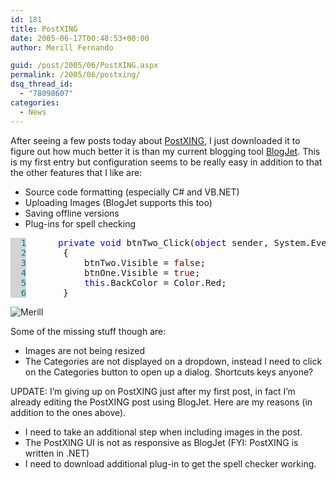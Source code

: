 ```yaml
---
id: 181
title: PostXING
date: 2005-06-17T00:48:53+00:00
author: Merill Fernando

guid: /post/2005/06/PostXING.aspx
permalink: /2005/06/postxing/
dsq_thread_id:
  - "78098607"
categories:
  - News
---
```

<p>After seeing a few posts today about <a href="http://projectdistributor.net/Projects/Project.aspx?projectId=12">PostXING</a>, I just downloaded it to figure out how much better it is than my current blogging tool <a href="http://blogjet.com/">BlogJet</a>. This is my first entry but configuration seems to be really easy in addition to that the other features that I like are:</p>
<ul>
<li>Source code formatting (especially C# and VB.NET) 
<li>Uploading Images (BlogJet supports this too) 
<li>Saving offline versions 
<li>Plug-ins for spell checking</li></li></li></li></ul><pre><span style="COLOR: teal; BACKGROUND-COLOR: lightgrey">  1</span> 		<span style="COLOR: blue">private</span> <span style="COLOR: blue">void</span> btnTwo_Click(<span style="COLOR: blue">object</span> sender, System.EventArgs e)
<span style="COLOR: teal; BACKGROUND-COLOR: lightgrey">  2</span> 		{
<span style="COLOR: teal; BACKGROUND-COLOR: lightgrey">  3</span> 			btnTwo.Visible = <span style="COLOR: maroon">false</span>;
<span style="COLOR: teal; BACKGROUND-COLOR: lightgrey">  4</span> 			btnOne.Visible = <span style="COLOR: maroon">true</span>;
<span style="COLOR: teal; BACKGROUND-COLOR: lightgrey">  5</span> 			<span style="COLOR: blue">this</span>.BackColor = Color.Red;
<span style="COLOR: teal; BACKGROUND-COLOR: lightgrey">  6</span> 		}</pre>
<p><img alt="Merill" hspace="0" src="http://www.merill.net/wp-content/uploads/contentbinary/profile.jpg" align="baseline" border="0" /></p>
<p>Some of the missing stuff though are:</p>
<ul>
<li>Images are not being resized</li>
<li>The Categories are not displayed on a dropdown, instead I need to click on&nbsp;the Categories&nbsp;button to open up a dialog. Shortcuts keys anyone?</li></ul>
<p>UPDATE: I&rsquo;m giving up on PostXING just after my first post, in fact I&rsquo;m already editing the PostXING post using BlogJet. Here are my reasons (in addition to the ones above).</p>
<ul>
<li>I need to take an additional step when including images in the post.</li>
<li>The PostXING UI is not as responsive as BlogJet (FYI: PostXING is written in .NET)</li>
<li>I need to download additional plug-in to get the spell checker working.</li></ul>